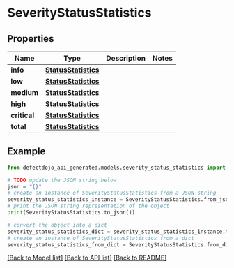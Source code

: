 # SeverityStatusStatistics


## Properties

Name | Type | Description | Notes
------------ | ------------- | ------------- | -------------
**info** | [**StatusStatistics**](StatusStatistics.md) |  | 
**low** | [**StatusStatistics**](StatusStatistics.md) |  | 
**medium** | [**StatusStatistics**](StatusStatistics.md) |  | 
**high** | [**StatusStatistics**](StatusStatistics.md) |  | 
**critical** | [**StatusStatistics**](StatusStatistics.md) |  | 
**total** | [**StatusStatistics**](StatusStatistics.md) |  | 

## Example

```python
from defectdojo_api_generated.models.severity_status_statistics import SeverityStatusStatistics

# TODO update the JSON string below
json = "{}"
# create an instance of SeverityStatusStatistics from a JSON string
severity_status_statistics_instance = SeverityStatusStatistics.from_json(json)
# print the JSON string representation of the object
print(SeverityStatusStatistics.to_json())

# convert the object into a dict
severity_status_statistics_dict = severity_status_statistics_instance.to_dict()
# create an instance of SeverityStatusStatistics from a dict
severity_status_statistics_from_dict = SeverityStatusStatistics.from_dict(severity_status_statistics_dict)
```
[[Back to Model list]](../README.md#documentation-for-models) [[Back to API list]](../README.md#documentation-for-api-endpoints) [[Back to README]](../README.md)



